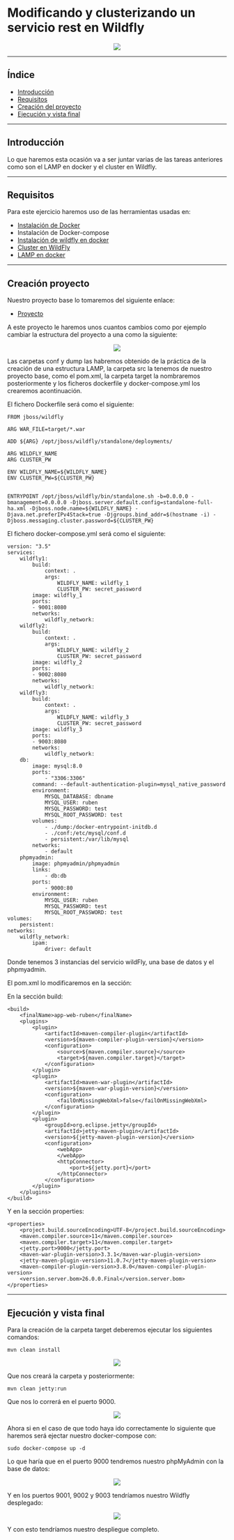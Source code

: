 # Modificando y clusterizando un servicio rest en Wildfly

<div align="center">
    <img src="../Imágenes/Modificando y clusterizando un servicio rest en Wildfly/Portada.png"/>
</div>

---

## Índice

- [Introducción]()
- [Requisitos]()
- [Creación del proyecto]()
- [Ejecución y vista final]()

---

## Introducción

Lo que haremos esta ocasión va a ser juntar varias de las tareas anteriores como son el LAMP en docker y el cluster en Wildfly.

---

## Requisitos

Para este ejercicio haremos uso de las herramientas usadas en:

- [Instalación de Docker](https://github.com/RubenGonz/Despliegues/blob/main/Docker/Instalaci%C3%B3n%20de%20Docker.md)
- Instalación de Docker-compose
- [Instalación de wildfly en docker](https://github.com/RubenGonz/Despliegues/blob/main/Docker/Instalaci%C3%B3n%20de%20WildFly%20en%20Docker.md)
- [Cluster en WildFly](https://github.com/RubenGonz/Despliegues/blob/main/WildFly/Clusterizando%20una%20App%20en%20Wildfly.md)
- [LAMP en docker](https://github.com/RubenGonz/Despliegues/blob/main/Docker/LAMP%20en%20Docker.md)

---

## Creación proyecto 

Nuestro proyecto base lo tomaremos del siguiente enlace:

- [Proyecto](https://github.com/wildfly/quickstart/tree/main/helloworld-rs)

A este proyecto le haremos unos cuantos cambios como por ejemplo cambiar la estructura del proyecto a una como la siguiente:

<div align="center">
    <img src="../Imágenes/Modificando y clusterizando un servicio rest en Wildfly/Estructura.png"/>
</div>

Las carpetas conf y dump las habremos obtenido de la práctica de la creación de una estructura LAMP, la carpeta src la tenemos de nuestro proyecto base, como el pom.xml, la carpeta target la nombraremos posteriormente y los ficheros dockerfile y docker-compose.yml los crearemos acontinuación.

El fichero Dockerfile será como el siguiente:

```
FROM jboss/wildfly

ARG WAR_FILE=target/*.war

ADD ${ARG} /opt/jboss/wildfly/standalone/deployments/

ARG WILDFLY_NAME
ARG CLUSTER_PW

ENV WILDFLY_NAME=${WILDFLY_NAME}
ENV CLUSTER_PW=${CLUSTER_PW}


ENTRYPOINT /opt/jboss/wildfly/bin/standalone.sh -b=0.0.0.0 -bmanagement=0.0.0.0 -Djboss.server.default.config=standalone-full-ha.xml -Djboss.node.name=${WILDFLY_NAME} -Djava.net.preferIPv4Stack=true -Djgroups.bind_addr=$(hostname -i) -Djboss.messaging.cluster.password=${CLUSTER_PW}
```

El fichero docker-compose.yml será como el siguiente:

```
version: "3.5"
services:
    wildfly1:
        build:
            context: .
            args:
                WILDFLY_NAME: wildfly_1
                CLUSTER_PW: secret_password
        image: wildfly_1
        ports:
        - 9001:8080
        networks:
            wildfly_network:
    wildfly2:
        build:
            context: .
            args:
                WILDFLY_NAME: wildfly_2
                CLUSTER_PW: secret_password
        image: wildfly_2
        ports:
        - 9002:8080
        networks:
            wildfly_network:
    wildfly3:
        build:
            context: .
            args:
                WILDFLY_NAME: wildfly_3
                CLUSTER_PW: secret_password
        image: wildfly_3
        ports:
        - 9003:8080
        networks:
            wildfly_network:
    db:
        image: mysql:8.0
        ports:
            - "3306:3306"
        command: --default-authentication-plugin=mysql_native_password
        environment:
            MYSQL_DATABASE: dbname
            MYSQL_USER: ruben
            MYSQL_PASSWORD: test
            MYSQL_ROOT_PASSWORD: test
        volumes:
            - ./dump:/docker-entrypoint-initdb.d
            - ./conf:/etc/mysql/conf.d
            - persistent:/var/lib/mysql
        networks:
            - default
    phpmyadmin:
        image: phpmyadmin/phpmyadmin
        links:
            - db:db
        ports:
            - 9000:80
        environment:
            MYSQL_USER: ruben
            MYSQL_PASSWORD: test
            MYSQL_ROOT_PASSWORD: test
volumes:
    persistent:
networks:
    wildfly_network:
        ipam:
            driver: default
```

Donde tenemos 3 instancias del servicio wildFly, una base de datos y el phpmyadmin.

El pom.xml lo modificaremos en la sección:

En la sección build:

```
<build>
    <finalName>app-web-ruben</finalName>
    <plugins>
        <plugin>
            <artifactId>maven-compiler-plugin</artifactId>
            <version>${maven-compiler-plugin-version}</version>
            <configuration>
                <source>${maven.compiler.source}</source>
                <target>${maven.compiler.target}</target>
            </configuration>
        </plugin>
        <plugin>
            <artifactId>maven-war-plugin</artifactId>
            <version>${maven-war-plugin-version}</version>
            <configuration>
                <failOnMissingWebXml>false</failOnMissingWebXml>
            </configuration>
        </plugin>
        <plugin>
            <groupId>org.eclipse.jetty</groupId>
            <artifactId>jetty-maven-plugin</artifactId>
            <version>${jetty-maven-plugin-version}</version>
            <configuration>
                <webApp>
                </webApp>
                <httpConnector>
                    <port>${jetty.port}</port>
                </httpConnector>
            </configuration>
        </plugin>
    </plugins>
</build>
```

Y en la sección properties:

```
<properties>
    <project.build.sourceEncoding>UTF-8</project.build.sourceEncoding>
    <maven.compiler.source>11</maven.compiler.source>
    <maven.compiler.target>11</maven.compiler.target>
    <jetty.port>9000</jetty.port>
    <maven-war-plugin-version>3.3.1</maven-war-plugin-version>
    <jetty-maven-plugin-version>11.0.7</jetty-maven-plugin-version>
    <maven-compiler-plugin-version>3.8.0</maven-compiler-plugin-version>
    <version.server.bom>26.0.0.Final</version.server.bom>
</properties>
```

---

## Ejecución y vista final

Para la creación de la carpeta target deberemos ejecutar los siguientes comandos:

```
mvn clean install
```

<div align="center">
    <img src="../Imágenes/Modificando y clusterizando un servicio rest en Wildfly/CleanInstall.png"/>
</div>

Que nos creará la carpeta y posteriormente:

```
mvn clean jetty:run
```

Que nos lo correrá en el puerto 9000.

<div align="center">
    <img src="../Imágenes/Modificando y clusterizando un servicio rest en Wildfly/Jetty.png"/>
</div>

Ahora si en el caso de que todo haya ido correctamente lo siguiente que haremos será ejectar nuestro docker-compose con:

```
sudo docker-compose up -d
```

Lo que haría que en el puerto 9000 tendremos nuestro phpMyAdmin con la base de datos:

<div align="center">
    <img src="../Imágenes/Modificando y clusterizando un servicio rest en Wildfly/phpMyAdmin.png"/>
</div>

Y en los puertos 9001, 9002 y 9003 tendríamos nuestro Wildfly desplegado:

<div align="center">
    <img src="../Imágenes/Modificando y clusterizando un servicio rest en Wildfly/WildFly.png"/>
</div>

Y con esto tendríamos nuestro despliegue completo.